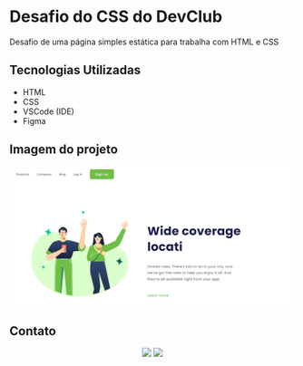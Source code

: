 # Desafio do CSS do DevClub
<p>Desafio de uma página simples estática para trabalha com HTML e CSS</p>

## Tecnologias Utilizadas
* HTML
* CSS
* VSCode (IDE)
* Figma

## Imagem do projeto
<img src="img/img_to_readme/pagina_principal.jpg">

## Contato
<div align="center">
  <a href ="tiagobsb31@gmail.com"><img src="https://img.shields.io/badge/Gmail-D14836?style=for-the-badge&logo=gmail&logoColor=white" target="_blank"></a>
  <a href="https://www.linkedin.com/in/tiago-silva-b11350197/" target="_blank"><img src="https://img.shields.io/badge/-LinkedIn-%230077B5?style=for-the-badge&logo=linkedin&logoColor=white" target="_blank"></a>   
</div>
